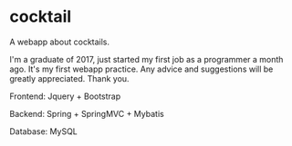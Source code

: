 # cocktail
A webapp about cocktails.

I'm a graduate of 2017, just started my first job as a programmer a month ago. It's my first webapp practice. Any advice and suggestions will be greatly appreciated. Thank you. 

Frontend: Jquery + Bootstrap

Backend: Spring + SpringMVC + Mybatis

Database: MySQL
